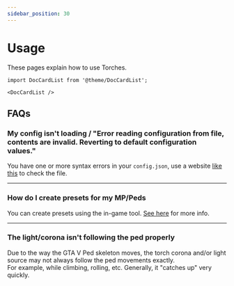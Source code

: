 ```yaml
---
sidebar_position: 30
---
```


# Usage

These pages explain how to use Torches.

```mdx-code-block
import DocCardList from '@theme/DocCardList';

<DocCardList />
```

## FAQs
### My config isn't loading / "Error reading configuration from file, contents are invalid. Reverting to default configuration values."
You have one or more syntax errors in your `config.json`, use a website [like this](https://jsonformatter.org/) to check the file.

***

### How do I create presets for my MP/Peds
You can create presets using the in-game tool. [See here](../developers) for more info.

***

### The light/corona isn't following the ped properly
Due to the way the GTA V Ped skeleton moves, the torch corona and/or light source may not always follow the ped movements exactly.  
For example, while climbing, rolling, etc. Generally, it "catches up" very quickly.
